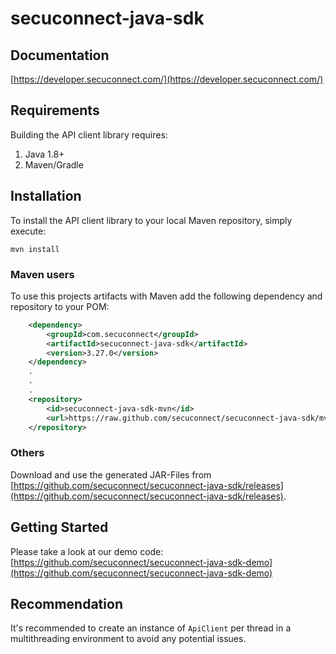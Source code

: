 # secuconnect-java-sdk

## Documentation

[https://developer.secuconnect.com/](https://developer.secuconnect.com/)

## Requirements

Building the API client library requires:
1. Java 1.8+
2. Maven/Gradle

## Installation

To install the API client library to your local Maven repository, simply execute:

```shell
mvn install
```

### Maven users

To use this projects artifacts with Maven add the following dependency and repository to your POM:

``` xml
    <dependency>
        <groupId>com.secuconnect</groupId>
        <artifactId>secuconnect-java-sdk</artifactId>
        <version>3.27.0</version>
    </dependency>
    .
    .
    .
    <repository>
        <id>secuconnect-java-sdk-mvn</id>
        <url>https://raw.github.com/secuconnect/secuconnect-java-sdk/mvn-repo/</url>
    </repository>
```

### Others

Download and use the generated JAR-Files from [https://github.com/secuconnect/secuconnect-java-sdk/releases](https://github.com/secuconnect/secuconnect-java-sdk/releases).


## Getting Started

Please take a look at our demo code: [https://github.com/secuconnect/secuconnect-java-sdk-demo](https://github.com/secuconnect/secuconnect-java-sdk-demo)


## Recommendation

It's recommended to create an instance of `ApiClient` per thread in a multithreading environment to avoid any potential issues.

